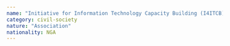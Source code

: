 ```yaml
---
name: "Initiative for Information Technology Capacity Building (I4ITCB)"
category: civil-society
nature: "Association"
nationality: NGA
---
```

    